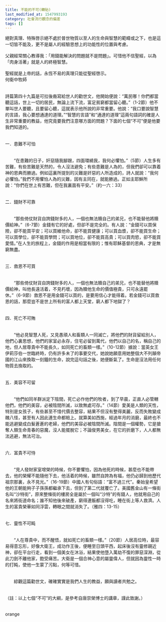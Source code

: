 ```yaml
---
title: 不能的不可(轉貼)
last_modified_at: 1547993193
category: 社會流行觀念的偏差
tags: []
---
```


<p>絕對真理、特殊啓示絕不處於普世物質以至人的生命與智慧的範疇或之下，也是這一切皆不能及，更不是屬人的經驗思想上的功能性的位置與考慮。<br/><br/>父親經常關心教導我：「用錢能解決的問題就不是問題」。可惜他不信聖經，以為「肉身活著」就是人的終極智慧。<br/><br/>聖經就是上帝的話，永恆不易的真理只能從聖經啓示。<br/><!--more-->何衛中牧師<br/><br/><br/>詩篇第四十九篇是可拉後裔寫給世人的勸世文，他開始便說：“萬民哪！你們都當聽這話，世上一切的居民，無論上流下流，富足貧窮都當留心聽。”（1-2節）他不單叫世人要聽，且要留心聽，這就表示他所說的非常重要。他說：“我口要說智慧的言語，我心要想通達的道理。”“智慧的言語”和“通達的道理”這兩句語詞的確是人生非常重要的教益，他究竟要我們注意哪方面的問題？下面的七個“不可”便是他要我們知道的。<br/><br/><br/>一．患難不可怕<br/><br/><br/>　　“在患難的日子，奸惡隨我腳跟，四面環繞我，我何必懼怕。”（5節）人生多有苦難，有些苦難是天然的，令人沒法避免；有些患難是人為的，但我們卻可以靠着神的恩典而勝過。例如這裏所提到的災難是奸惡的人所造成的，詩人就說：“我何必懼怕。”我們不用懼怕人為的災難，因有主同在，就能勝過。正如主耶穌所說：“你們在世上有苦難，但在我裏面有平安。”（約一六：33）<br/><br/><br/>二．錢財不可靠<br/><br/><br/>　　“那些倚仗財貨自誇錢財多的人，一個也無法贖自己的弟兄，也不能替他將贖價給神。”（6-7節）金錢有它的好處，但卻不是完全的。有人說：“金錢可以買保險，卻不能買平安；可以買維他命，卻不能買健康；可以買血漿，卻不能買生命；可以買學位，卻不能買學問；可以買地位，卻不能買高貴；可以買肉慾，卻不能買愛情。”在人生的旅程上，金錢的作用是相當有限的；惟有耶穌基督的恩典，才是無窮無盡。<br/><br/><br/>三．救恩不可買<br/><br/><br/>　　“那些倚仗財貨自誇錢財多的人，一個也無法贖自己的弟兄，也不能替他將贖價給神，叫他長遠活着，不見朽壞，因為贖他生命的價值極貴，只可永遠罷休。”（6-9節）救恩不是用金錢可以買的，是要用信心才能得着。若金錢可以買救恩的話，那麼豈不是世上所有的富人都上天堂，窮人都下地獄了？<br/><br/><br/>四．死亡不可賄<br/><br/><br/>　　“他必見智慧人死，又見愚頑人和畜類人一同滅亡，將他們的財貨留給別人，他們心裏思想，他們的家室必永存，住宅必留到萬代，他們以自己的名，稱自己的地，但人居尊貴中不能長久，如同死亡的畜類一樣。”（10-12節）據說：當英女王伊莉莎伯一世臨終時，仍有許多未了的事要交代，她說她願意用她整個大不列顛帝國的江山來換取一刻鐘的生命，說完這句話之後，她便斷氣了。生命是沒法用任何物質去換取的。<br/><br/><br/>五．美容不可留<br/><br/><br/>　　“他們如同羊群派定下陰間，死亡必作他們的牧者，到了早晨，正直人必管轄他們，他們的美容，必被陰間所滅，以致無處可存。”（14節）愛美是人類的天性，特別是女孩子，有些甚至不惜代價去整容，結果不但沒有整得美麗，反而失敗變成醜八怪，甚至有人因此連生命都賠上。就算美如西施，經過年月的消磨，最終也不能逃避變成白髮蒼蒼的老婦，他們的美容必被陰間所滅。陰間是一個權勢，它是搶奪人類生命青春的惡魔，沒人能擺脫它；不論俊男美女，在它的折磨下，人人都無法逃避，無法可治。<br/><br/><br/>六．富貴不可恃<br/><br/><br/>　　“見人發財家室增榮的時候，你不要懼怕，因為他死的時候，甚麼也不能帶去，他的榮耀不能隨他下去，他活着的時候，雖然自誇為有福，他仍必歸到他歷代祖宗那裏，永不見光。”（16-19節）中國人有句俗語：“富不過三代”。秦始皇希望他的王朝能夠子子孫孫都繼承下去，但到了第二代就覆亡了。美國舊金山有一條街名叫“沙特街”，原來整條街的樓房全是屬於一個叫“沙特”的有錢人，他就用自己的名來將街道命名；誰不知他後來破產，窮得連飯都沒得吃，睡在街上等人救濟。人生的富貴榮華如同浮雲，轉眼之間就消失了。（雅四：13-15）<br/><br/><br/>七．靈性不可盹<br/><br/><br/>　　“人在尊貴中，而不醒悟，就如死亡的畜類一樣。”（20節）人居高位時，最容易得意忘形，好像大衛王，成功作王後，便睡至日頭平西，起床後沒有靈修親近神，卻在平台行走，看到一個美女在沐浴，結果使他墮入萬劫不復的罪惡深淵，從此刀劍不離他家，飽受痛苦。大衛是一個合神心意的屬靈偉人，但就因為靈性一時的打盹，使他一生蒙了污點，何等可惜。<br/><br/><br/>　　綜觀這篇勸世文，確確實實是我們人生的教益，願與讀者共勉之。<br/><br/><br/>（註：以上七個“不可”的大綱，是參考自唐崇榮博士的講章，謹此致謝。）<br/><br/><br/>orange<br/></p><p> </p><br/><br/><br/><br/>
